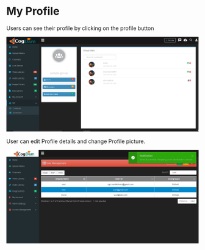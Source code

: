 # My Profile

Users can see their profile by clicking on the profile button

![](../.gitbook/assets/image%20%28260%29.png)

User can edit Profile details and change Profile picture.

![](../.gitbook/assets/image%20%2898%29.png)

